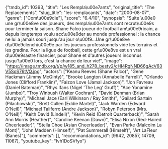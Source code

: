 {"tmdb_id": 10393, "title": "Les Rempla\u00e7ants", "original_title": "The Replacements", "slug_title": "les-remplacants", "date": "2000-08-07", "genre": ["Com\u00e9die"], "score": "6.4/10", "synopsis": "Suite \u00e0 une gr\u00e8ve des joueurs, des rempla\u00e7ants sont recrut\u00e9s pour terminer la saison. Shane Falco joueur de football am\u00e9ricain, a depuis longtemps voulu acc\u00e9der au monde professionnel : la chance ne lui a jamais souri jusqu'au jour o\u00f9...Une gr\u00e8ve d\u00e9clench\u00e9e par les joueurs professionnels vide les terrains et les gradins. Pour la ligue de football, cette gr\u00e8ve est un vrai d\u00e9sastre financier, pour Shane et d'autres joueurs inconnus jusqu'\u00e0 lors, c'est la chance de leur vie!", "image": "https://image.tmdb.org/t/p/w185_and_h278_bestv2/cHI4RgNND66gAcV63V5SoS76tVQ.jpg", "actors": ["Keanu Reeves (Shane Falco)", "Gene Hackman (Jimmy McGinty)", "Brooke Langton (Annabelle Farrell)", "Orlando Jones (Clifford Franklin)", "Faizon Love (Jamal Jackson)", "Jon Favreau (Daniel Bateman)", "Rhys Ifans (Nigel 'The Leg' Gruff)", "Ace Yonamine (Jumbo)", "Troy Winbush (Walter Cochran)", "David Denman (Brian Murphy)", "Michael Jace (Earl Wilkinson / Ray Smith)", "Gailard Sartain (Pilachowski)", "Brett Cullen (Eddie Martel)", "Jack Warden (Edward O'Neil)", "Michael Taliferro (Andre Jackson)", "Robyn Peterson (Mrs. O'Neil)", "Keith David (Lindell)", "Kevin Reid (Detroit Quarterback)", "Sarah Ann Morris (Heather)", "Caroline Keenan (Dawn)", "Elisa Nixon (Red-Haired Cheerleader)", "Stella Choe (Asian Cheerleader)", "Evan Parke (Malcolm La Mont)", "John Madden (Himself)", "Pat Summerall (Himself)", "Art LaFleur (Banes)"], "comments": [], "recommandations_id": [9942, 20857, 14709, 11067], "youtube_key": "Ivh1DoSVfyo"}